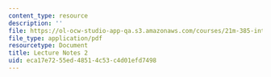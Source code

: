 ```yaml
---
content_type: resource
description: ''
file: https://ol-ocw-studio-app-qa.s3.amazonaws.com/courses/21m-385-interactive-music-systems-fall-2016/eca17e7255ed48514c53c4d01efd7498_MIT21M_385F16_L2.pdf
file_type: application/pdf
resourcetype: Document
title: Lecture Notes 2
uid: eca17e72-55ed-4851-4c53-c4d01efd7498
---
```

